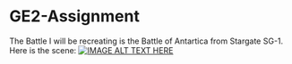 # GE2-Assignment
The Battle I will be recreating is the Battle of Antartica from Stargate SG-1. Here is the scene:
[![IMAGE ALT TEXT HERE](http://img.youtube.com/vi/https://www.youtube.com/watch?v=XKvLHLqPUQc/0.jpg)](https://www.youtube.com/watch?v=XKvLHLqPUQc)
